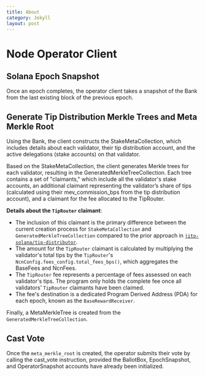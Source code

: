 ```yaml
---
title: About
category: Jekyll
layout: post
---
```


# Node Operator Client

## Solana Epoch Snapshot

Once an epoch completes, the operator client takes a snapshot of the Bank from the last existing block of the previous epoch.

## Generate Tip Distribution Merkle Trees and Meta Merkle Root

Using the Bank, the client constructs the StakeMetaCollection, which includes details about each validator, their tip distribution account, and the active delegations (stake accounts) on that validator.

Based on the StakeMetaCollection, the client generates Merkle trees for each validator, resulting in the GeneratedMerkleTreeCollection.
Each tree contains a set of "claimants," which include all the validator's stake accounts, an additional claimant representing the validator’s share of tips (calculated using their mev_commission_bps from the tip distribution account), and a claimant for the fee allocated to the TipRouter.

**Details about the `TipRouter` claimant**:

- The inclusion of this claimant is the primary difference between the current creation process for `StakeMetaCollection` and `GeneratedMerkleTreeCollection` compared to the prior approach in [`jito-solana/tip-distributor`].
- The amount for the `TipRouter` claimant is calculated by multiplying the validator's total tips by the `TipRouter`'s `NcnConfig.fees_config.total_fees_bps()`, which aggregates the BaseFees and NcnFees.
- The `TipRouter` fee represents a percentage of fees assessed on each validator's tips. The program only holds the complete fee once all validators’ `TipRouter` claimants have been claimed.
- The fee's destination is a dedicated Program Derived Address (PDA) for each epoch, known as the `BaseRewardReceiver`.

Finally, a MetaMerkleTree is created from the `GeneratedMerkleTreeCollection`.

[`jito-solana/tip-distributor`]: https://github.com/jito-foundation/jito-programs/tree/master/mev-programs/

## Cast Vote

Once the `meta_merkle_root` is created, the operator submits their vote by calling the cast_vote instruction, provided the BallotBox, EpochSnapshot, and OperatorSnapshot accounts have already been initialized.

